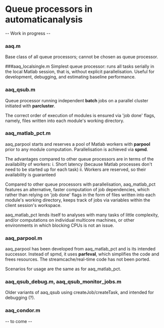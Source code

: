 # Queue processors in automaticanalysis
-- Work in progress --
### aaq.m
Base class of all queue processors; cannot be chosen as queue processor.

###aaq_localsingle.m
Simplest queue processor: runs all tasks serially in the local Matlab session, that is, without explicit parallelisation. Useful for development, debugging, and estimating baseline performance.

### aaq_qsub.m
Queue processor running independent __batch__ jobs on a parallel cluster initiated with __parcluster__. 

The correct order of execution of modules is ensured via 'job done' flags, namely, files written into each module's working directory.

### aaq_matlab_pct.m
aaq_parpool starts and reserves a pool of Matlab workers with __parpool__ prior to any module computation. Parallelisation is achieved via __spmd__. 

The advantages compared to other queue processors are in terms of the availability of workers: 
i. Short latency (because Matlab processes don't need to be started up for each task)
ii. Workers are reserved, so their availability is guaranteed 

Compared to other queue processors with parallelisation, aaq_matlab_pct features an alternative, faster computation of job dependencies, which rather than relying on 'job done' flags in the form of files written into each module's working directory, keeps track of jobs via variables within the client session's workspace.

aaq_matlab_pct lends itself to analyses with many tasks of little complexity, and/or computations on individual multicore machines, or other environments in which blocking CPUs is not an issue.

### aaq_parpool.m
aaq_parpool has been developed from aaq_matlab_pct and is its intended successor. Instead of spmd, it uses __parfeval__, which simplifies the code and frees resources. The streamcache/real-time code has not been ported.

Scenarios for usage are the same as for aaq_matlab_pct.

### aaq_qsub_debug.m, aaq_qsub_monitor_jobs.m
Older variants of aaq_qsub using createJob/createTask, and intended for debugging (?).

### aaq_condor.m
-- to come --
